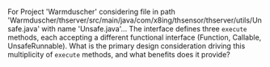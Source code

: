 For Project 'Warmduscher' considering file in path 'Warmduscher/thserver/src/main/java/com/x8ing/thsensor/thserver/utils/Unsafe.java' with name 'Unsafe.java'... 
The interface defines three `execute` methods, each accepting a different functional interface (Function, Callable, UnsafeRunnable). What is the primary design consideration driving this multiplicity of `execute` methods, and what benefits does it provide?